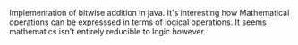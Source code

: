 Implementation of bitwise addition in java.
It's interesting how Mathematical operations can be expresssed in terms of logical operations.
It seems mathematics isn't entirely reducible to logic however.
